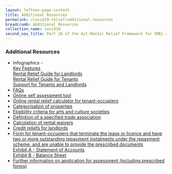 ```yaml
---
layout: leftnav-page-content
title: Additional Resources
permalink: /covid19-relief/additional-resources
breadcrumb: Additional Resources
collection_name: covid19
second_nav_title: Part 2A of the Act-Rental Relief Framework for SMEs and NPOs
---
```


### Additional Resources ###

  * Infographics - <br>
    [Key Features](/files/1RentalReliefKeyFeatures.pdf) <br>
    [Rental Relief Guide for Landlords](/files/2RentalReliefGuideforLandlords.pdf)  <br>
    [Rental Relief Guide for Tenants](/files/3RentalReliefGuideforTenants.pdf) <br>
    [Support for Tenants and Landlords](/files/4RentalReliefSupportforTenantsLandlords.pdf) <br>
  * [FAQs](/covid19-relief/faq/rental-relief)
  * [Online self assessment tool](https://docs.google.com/forms/d/e/1FAIpQLSdL_HNRBuc85S5vGyYu2SAHDKNLCgVNfiatAK2FtrfFKOSf_g/viewform?usp=sf_link)
  * [Online rental relief calculator for tenant-occupiers](/files/UpdatedRentalReliefCalculator.xlsx)
  * [Categorisation of properties](/files/rentalreliefframework/categorisation_of_properties.pdf) <br>
  * [Eligibility criteria for arts and culture societies](/files/rentalreliefframework/eligibility_criteria_for_arts_and_culture_societies.pdf)<br>
  * [Definition of a specified trade association](/files/rentalreliefframework/definition_of_a_specified_trade_association.pdf)<br>
  * [Calculation of rental waivers](/files/rentalreliefframework/calculation_of_rental_waivers.pdf)<br>
  * [Credit reliefs for landlords](/files/rentalreliefframework/credit_reliefs_for_landlords.pdf)<br>
  * [Form for tenant-occupiers that terminate the lease or licence and have two or more outstanding repayment instalments under the repayment scheme, and are unable to provide the prescribed documents](/files/RepaymentSchemeForm.pdf) <br>
    [Exhibit A - Statement of Accounts](/files/ExhibitAStatementOfAccounts.xlsx) <br>
    [Exhibit B - Balance Sheet](/files//ExhibitBBalanceSheet.xlsx) <br>
  * [Further information on application for assessment (including prescribed forms)](/covid19-relief/further-information-on-application-for-assessment)
